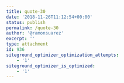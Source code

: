 ```yaml
---
title: quote-30
date: '2018-11-26T11:12:54+00:00'
status: publish
permalink: /quote-30
author: '@ramonsuarez'
excerpt: ''
type: attachment
id: 936
siteground_optimizer_optimization_attempts:
    - '1'
siteground_optimizer_is_optimized:
    - '1'
---
```

<!DOCTYPE html PUBLIC "-//W3C//DTD HTML 4.0 Transitional//EN" "http://www.w3.org/TR/REC-html40/loose.dtd">
<?xml encoding="UTF-8">
